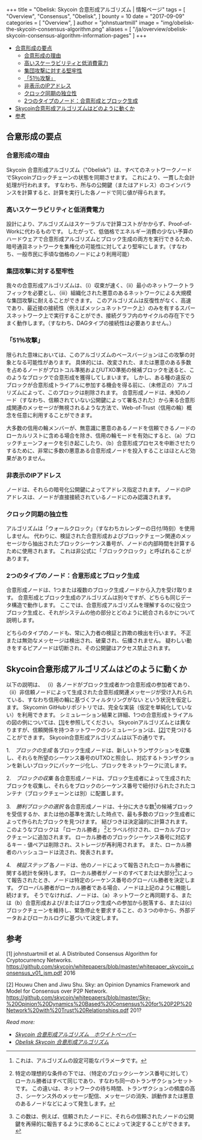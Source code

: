 +++
title = "Obelisk: Skycoin 合意形成アルゴリズム | 情報ページ"
tags = [
    "Overview",
    "Consensus",
    "Obelisk",
]
bounty = 10
date = "2017-09-09"
categories = [
    "Overview",
]
author = "johnstuartmill"
image = "img/obelisk-the-skycoin-consensus-algorithm.png"
aliases = [
	"/ja/overview/obelisk-skycoin-consensus-algorithm-information-pages"
]
+++

- [合意形成の要点](#合意形成の要点)
    - [合意形成の理由](#合意形成の理由)
    - [高いスケーラビリティと低消費電力](#高いスケーラビリティと低消費電力)
    - [集団攻撃に対する堅牢性](#集団攻撃に対する堅牢性)
    - [「51％攻撃」](#「51％攻撃」)
    - [非表示のIPアドレス](#非表示のIPアドレス)
    - [クロック同期の独立性](#クロック同期の独立性)
    - [2つのタイプのノード：合意形成とブロック生成](#2つのタイプのノード：合意形成とブロック生成)
- [Skycoin合意形成アルゴリズムはどのように動くか](#Skycoin合意形成アルゴリズムはどのように動くか)
- [参考](#参考)

## 合意形成の要点

### 合意形成の理由

Skycoin 合意形成アルゴリズム（"Obelisk"）は、すべてのネットワークノードでSkycoinブロックチェーンの状態を同期させます。
これにより、一貫した会計処理が行われます。
すなわち、所与の公開鍵（またはアドレス）のコインバランスを計算すると、計算を実行した各ノードで同じ値が得られます。

### 高いスケーラビリティと低消費電力

設計により、アルゴリズムはスケーラブルで計算コストがかからず、Proof-of-Workに代わるものです。
したがって、低価格でエネルギー消費の少ない予算のハードウェアで合意形成アルゴリズムとブロック生成の両方を実行できるため、暗号通貨ネットワークを集権化の可能性に対してより堅牢にします。（すなわち、一般市民に手頃な価格のノードにより利用可能）

### 集団攻撃に対する堅牢性

我々の合意形成アルゴリズムは、（i）収束が速く、（ii）最小のネットワークトラフィックを必要とし、（iii）組織化された悪意のあるネットワークによる大規模な集団攻撃に耐えることができます。
このアルゴリズムは反復性がなく、高速であり、最近接の接続性（例えばメッシュネットワーク上）のみを有するスパースネットワーク上で実行することができ、接続グラフ内のサイクルの存在下でうまく動作します。（すなわち、DAGタイプの接続性は必要ありません。）

### 「51％攻撃」

限られた意味においては、このアルゴリズムのベースバージョンはこの攻撃の対象となる可能性があります。
具体的には、改変された、または悪意のある多数を占めるノードがプロトコル準拠およびUTXO準拠の候補ブロックを送ると、このようなブロックで合意形成を獲得してしまいます。
しかし、ある種の違反のブロックが合意形成トライアルに参加する機会を得る前に、（未修正の）アルゴリズムによって、このブロックは削除されます。
合意形成ノードは、未知のノード（すなわち、信頼されていない公開鍵によって署名された）から来る合意形成関連のメッセージが無視されるような方法で、Web-of-Trust（信用の輪）概念を任意に利用することができます。

大多数の信用の輪メンバーが、無意識に悪意のあるノードを信頼できるノードのローカルリストに含める場合を除き、信用の輪モードを有効にすると、（a）ブロックチェーンフォークを引き起こしたり、（b）合意形成プロセスを中断させたりするために、非常に多数の悪意ある合意形成ノードを投入することはほとんど効果がありません。

### 非表示のIPアドレス

ノードは、それらの暗号化公開鍵によってアドレス指定されます。
ノードのIPアドレスは、ノードが直接接続されているノードにのみ認識されます。

### クロック同期の独立性

アルゴリズムは「ウォールクロック」（すなわちカレンダーの日付/時刻）を使用しません。
代わりに、検証された合意形成およびブロックチェーン関連のメッセージから抽出されたブロックシーケンス番号が、ノードの内部時間を計算するために使用されます。
これは非公式に「ブロッククロック」と呼ばれることがあります。

### 2つのタイプのノード：合意形成とブロック生成

合意形成ノードは、1つまたは複数のブロック生成ノードから入力を受け取ります。
合意形成とブロック生成のアルゴリズムは別々ですが、どちらも同じデータ構造で動作します。
ここでは、合意形成アルゴリズムを理解するのに役立つブロック生成と、それがシステムの他の部分とどのように統合されるかについて説明します。

どちらのタイプのノードも、常に入力者の検証と詐欺の検出を行います。
不正または無効なメッセージは検出され、破棄され、伝播されません。
疑わしい動きをするピアノードは切断され、その公開鍵はアクセス禁止されます。

## Skycoin合意形成アルゴリズムはどのように動くか

以下の説明は、
（i）各ノードがブロック生成者かつ合意形成の参加者であり、
（ii）非信頼ノードによって生成された合意形成関連メッセージが受け入れられている、すなわち信用の輪に基づくフィルタリングがない
という状況を仮定します。
Skycomin GitHubリポジトリでは、完全な実装（仮定を単純化していない）を利用できます。
シミュレーション結果と詳細、1つの合意形成トライアルの図の例については、[\[1\]](#references)を参照してください。
Skycoinアルゴリズムとは異なりますが、信頼関係を持つネットワークのシミュレーションは、[\[2\]](#references)で見つけることができます。
Skycoin合意形成アルゴリズムは以下の通りです。

1.　*ブロックの生成*
各ブロック生成ノードは、新しいトランザクションを収集し、それらを所望のシーケンス番号のUTXOと照合し、対応するトランザクションを新しいブロックにパッケージ化し、ブロックをネットワークに流します。

2.　*ブロックの収集*
各合意形成ノードは、ブロック生成者によって生成されたブロックを収集し、それらをブロックのシーケンス番号で紐付けられたされたコンテナ（ブロックチェーンとは別）に配置します。

3.　*勝利ブロックの選択*
各合意形成ノードは、十分に大きな数[^1]の候補ブロックを受信するか、または他の基準を満たした時点で、最も多数のブロック生成者によって作られたブロックを見つけます。
結びつきは決定論的に計算されます。
このようなブロックは 「ローカル勝者」 [^2]とラベル付けされ、ローカルブロックチェーンに追加されます。
ローカル勝者のブロックシーケンス番号に対応するキー - 値ペアは削除され、ストレージが再利用されます。
また、ローカル勝者のハッシュコードは流され、発表されます。

4.　*検証ステップ*
各ノードは、他のノードによって報告されたローカル勝者に関する統計を保持します。
ローカル勝者がノードのすべてまたは大部分[^3]によって報告されたとき、ノードは特定のシーケンス番号のグローバル勝者を決定します。
グローバル勝者がローカル勝者である場合、ノードは上記のように機能し続けます。
そうでなければ、ノードは、（a）ネットワークと再同期する、または（b）合意形成および/またはブロック生成への参加から脱落する、または(c)ブロックチェーンを維持し、緊急停止を要求すること、の３つの中から、外部データおよびローカルログに基づいて決定します。


[^1]: これは、アルゴリズムの設定可能なパラメータです。
[^2]: 特定の理想的な条件の下では、（特定のブロックシーケンス番号に対して）ローカル勝者はすべて同じであり、すなわち同一のトランザクションセットです。 この違いは、ネットワークの待ち時間、トランザクションの頻度の高さ、シーケンス外のメッセージ配信、メッセージの消失、誤動作または悪意のあるノードなどによって発生します。
[^3]: この数は、例えば、信頼されたノードに、それらの信頼されたノードの公開鍵を再帰的に報告するように求めることによって決定することができます。

## 参考

\[1\] johnstuartmill et al. A Distributed Consensus Algorithm for
Cryptocurrency Networks.
<https://github.com/skycoin/whitepapers/blob/master/whitepaper_skycoin_consensus_v01_jsm.pdf>
2016

\[2\] Houwu Chen and Jiwu Shu. Sky: an Opinion Dynamics Framework and Model
for Consensus over P2P Network.
<https://github.com/skycoin/whitepapers/blob/master/Sky-%20Opinion%20Dynamics%20Based%20Consensus%20for%20P2P%20Network%20with%20Trust%20Relationships.pdf>
201?

*Read more:*

* *[Skycoin 合意形成アルゴリズム　ホワイトペーパー](https://www.skycoin.net/whitepapers)*
* *[Obelisk Skycoin 合意形成アルゴリズム](/statement/obelisk-the-skycoin-consensus-algorithm/)*

